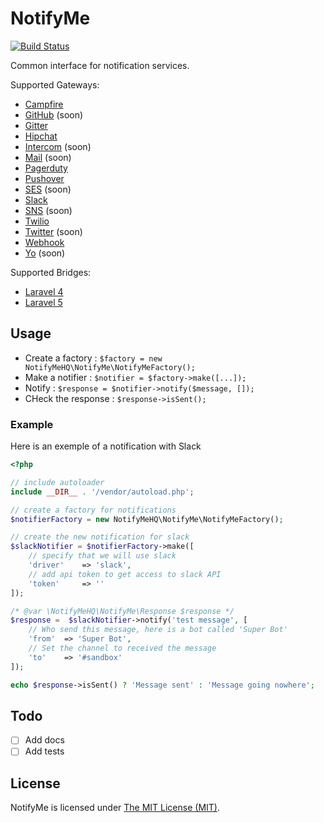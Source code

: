 # NotifyMe

[![Build Status](https://img.shields.io/travis/notifymehq/notifyme.svg?style=flat-square)](https://travis-ci.org/notifymehq/notifyme)

Common interface for notification services.

Supported Gateways:
* [Campfire](https://github.com/notifymehq/campfire)
* [GitHub](https://github.com/notifymehq/github) (soon)
* [Gitter](https://github.com/notifymehq/gitter)
* [Hipchat](https://github.com/notifymehq/hipchat)
* [Intercom](https://github.com/notifymehq/intercom) (soon)
* [Mail](https://github.com/notifymehq/mail) (soon)
* [Pagerduty](https://github.com/notifymehq/pagerduty)
* [Pushover](https://github.com/notifymehq/pushover)
* [SES](https://github.com/notifymehq/ses) (soon)
* [Slack](https://github.com/notifymehq/slack)
* [SNS](https://github.com/notifymehq/sns) (soon)
* [Twilio](https://github.com/notifymehq/twilio)
* [Twitter](https://github.com/notifymehq/twitter) (soon)
* [Webhook](https://github.com/notifymehq/webhook)
* [Yo](https://github.com/notifymehq/yo) (soon)

Supported Bridges:
* [Laravel 4](https://github.com/notifymehq/laravel4)
* [Laravel 5](https://github.com/notifymehq/laravel5)

## Usage
* Create a factory : ```$factory = new NotifyMeHQ\NotifyMe\NotifyMeFactory();```
* Make a notifier : ```$notifier = $factory->make([...]);```
* Notify : ```$response = $notifier->notify($message, []);```
* CHeck the response : ```$response->isSent();```

### Example
Here is an exemple of a notification with Slack

```PHP
<?php

// include autoloader
include __DIR__ . '/vendor/autoload.php';

// create a factory for notifications
$notifierFactory = new NotifyMeHQ\NotifyMe\NotifyMeFactory();

// create the new notification for slack
$slackNotifier = $notifierFactory->make([
    // specify that we will use slack
    'driver'    => 'slack',
    // add api token to get access to slack API
    'token'     => ''
]);

/* @var \NotifyMeHQ\NotifyMe\Response $response */
$response =  $slackNotifier->notify('test message', [
    // Who send this message, here is a bot called 'Super Bot'
    'from'  => 'Super Bot',
    // Set the channel to received the message
    'to'    => '#sandbox'
]);

echo $response->isSent() ? 'Message sent' : 'Message going nowhere';
```



## Todo

- [ ] Add docs
- [ ] Add tests

## License

NotifyMe is licensed under [The MIT License (MIT)](LICENSE).
